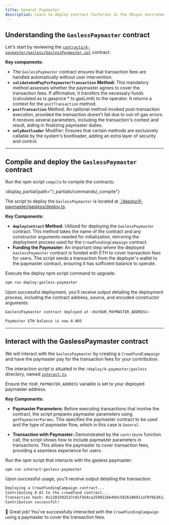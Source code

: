 ```yaml
---
title: General Paymaster
description: Learn to deploy contract factories in the ZKsync environment.
---
```


## Understanding the `GaslessPaymaster` contract

Let's start by reviewing the
[`contracts/4-paymaster/gasless/GaslessPaymaster.sol`][gasless-paymaster-sol]
contract:

**Key components:**

- The `GaslessPaymaster` contract ensures that transaction fees are handled automatically without user intervention.
- **`validateAndPayForPaymasterTransaction` Method:** This mandatory method assesses whether the paymaster agrees to cover the
transaction fees. If affirmative, it transfers the necessary funds
(calculated as tx.gasprice * tx.gasLimit) to the operator. It returns a context for the `postTransaction` method.
- **`postTransaction`** Method: An optional method invoked
post-transaction execution, provided the transaction doesn't fail
due to out-of-gas errors. It receives several parameters, including the transaction's context and result, aiding in finalizing paymaster duties.
- **`onlyBootloader`** Modifier: Ensures that certain methods are
exclusively callable by the system's bootloader, adding an extra layer of security and control.

---

## Compile and deploy the `GaslessPaymaster` contract

Run the npm script `compile` to compile the contracts:

:display_partial{path="/_partials/commands/_compile"}

The script to deploy the `GaslessPaymaster` is located at [`/deploy/4-paymaster/gasless/deploy.ts][deploy-script].

**Key Components:**

- **`deployContract` Method:** Utilized for deploying the `GaslessPaymaster` contract. This method takes the name of the
contract and any constructor arguments needed for initialization,
mirroring the deployment process used for the `CrowdfundingCampaign` contract.
- **Funding the Paymaster:** An important step where the deployed `GaslessPaymaster` contract is funded with ETH
to cover transaction fees for users. The script sends a transaction
from the deployer's wallet to the paymaster contract, ensuring it has sufficient balance to operate.

Execute the deploy npm script command to upgrade:

```bash [npm]
npm run deploy:gasless-paymaster
```

Upon successful deployment, you'll receive output detailing the deployment process,
including the contract address, source, and encoded constructor arguments:

```bash
GaslessPaymaster contract deployed at <0xYOUR_PAYMASTER_ADDRESS>

Paymaster ETH balance is now 0.005
```

---

## Interact with the GaslessPaymaster contract

We will interact with the `GaslessPaymaster` by creating a `CrowdfundCampaign`
and have the paymaster pay for the transaction fees for your contribution.

The interaction script is situated in the `/deploy/4-paymaster/gasless` directory,
named [`interact.ts`][interact-script].

Ensure the `YOUR_PAYMASTER_ADDRESS` variable is set to your deployed paymaster address.

**Key Components:**

- **Paymaster Parameters:** Before executing transactions that involve the contract, the script prepares paymaster parameters using
`getPaymasterParams`. This specifies the paymaster contract to be
used and the type of paymaster flow, which in this case is `General`.

- **Transaction with Paymaster:** Demonstrated by the `contribute` function call, the script shows how to include paymaster parameters
in transactions. This allows the paymaster to cover transaction
fees, providing a seamless experience for users.

Run the npm script that interacts with the gasless paymaster:

```bash [npm]
npm run interact:gasless-paymaster
```

Upon successful usage, you'll receive output detailing the transaction:

```bash
Deploying a CrowdfundingCampaign contract...
Contributing 0.01 to the crowdfund contract...
Transaction hash: 0x1281592537c81f4d4ca259022b649dc582b186911af8f6b3612568383ea99b1b
Contribution successful!
```

🎉 Great job! You've successfully interacted with the `CrowdfundingCampaign` using a paymaster to cover the transaction fees.

[gasless-paymaster-sol]: https://github.com/matter-labs/zksync-contract-templates/blob/main/templates/101/contracts/4-paymaster/gasless/GaslessPaymaster.sol
[deploy-script]: https://github.com/matter-labs/zksync-contract-templates/blob/main/templates/101/deploy/4-paymaster/gasless/deploy.ts
[interact-script]: https://github.com/matter-labs/zksync-contract-templates/blob/main/templates/101/deploy/4-paymaster/gasless/interact.ts
